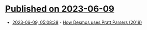 # [Published on 2023-06-09](index.md)

* [2023-06-09, 05:08:38](https://lobste.rs/s/1efefa/how_desmos_uses_pratt_parsers_2018) - [How Desmos uses Pratt Parsers (2018)](https://engineering.desmos.com/articles/pratt-parser/)
